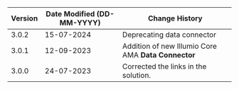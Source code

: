 | **Version** | **Date Modified (DD-MM-YYYY)** | **Change History**                                  |
|-------------|--------------------------------|-----------------------------------------------------|
| 3.0.2       | 15-07-2024                     | Deprecating data connector |  
| 3.0.1       | 12-09-2023                     | Addition of new Illumio Core AMA **Data Connector** |  
| 3.0.0       | 24-07-2023                     | Corrected the links in the solution.  	             |  

